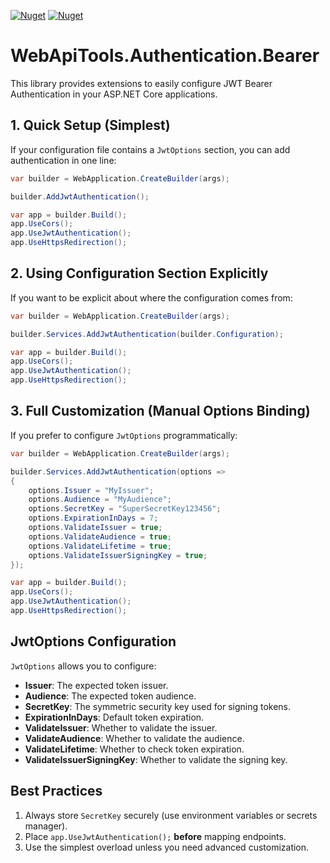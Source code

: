 [![Nuget](https://img.shields.io/nuget/v/WebApiTools.Authentication.Bearer?style=for-the-badge)](https://www.nuget.org/packages/WebApiTools.Authentication.Bearer)
[![Nuget](https://img.shields.io/nuget/dt/WebApiTools.Authentication.Bearer?style=for-the-badge)](https://www.nuget.org/packages/WebApiTools.Authentication.Bearer)

# WebApiTools.Authentication.Bearer

This library provides extensions to easily configure JWT Bearer Authentication in your ASP.NET Core applications.

## 1. Quick Setup (Simplest)

If your configuration file contains a `JwtOptions` section, you can add authentication in one line:

```csharp
var builder = WebApplication.CreateBuilder(args);

builder.AddJwtAuthentication();

var app = builder.Build();
app.UseCors();
app.UseJwtAuthentication();
app.UseHttpsRedirection();
```

## 2. Using Configuration Section Explicitly

If you want to be explicit about where the configuration comes from:

```csharp
var builder = WebApplication.CreateBuilder(args);

builder.Services.AddJwtAuthentication(builder.Configuration);

var app = builder.Build();
app.UseCors();
app.UseJwtAuthentication();
app.UseHttpsRedirection();
```

## 3. Full Customization (Manual Options Binding)

If you prefer to configure `JwtOptions` programmatically:

```csharp
var builder = WebApplication.CreateBuilder(args);

builder.Services.AddJwtAuthentication(options =>
{
    options.Issuer = "MyIssuer";
    options.Audience = "MyAudience";
    options.SecretKey = "SuperSecretKey123456";
    options.ExpirationInDays = 7;
    options.ValidateIssuer = true;
    options.ValidateAudience = true;
    options.ValidateLifetime = true;
    options.ValidateIssuerSigningKey = true;
});

var app = builder.Build();
app.UseCors();
app.UseJwtAuthentication();
app.UseHttpsRedirection();
```

## JwtOptions Configuration

`JwtOptions` allows you to configure:

- **Issuer**: The expected token issuer.
- **Audience**: The expected token audience.
- **SecretKey**: The symmetric security key used for signing tokens.
- **ExpirationInDays**: Default token expiration.
- **ValidateIssuer**: Whether to validate the issuer.
- **ValidateAudience**: Whether to validate the audience.
- **ValidateLifetime**: Whether to check token expiration.
- **ValidateIssuerSigningKey**: Whether to validate the signing key.

## Best Practices

1. Always store `SecretKey` securely (use environment variables or secrets manager).
2. Place `app.UseJwtAuthentication();` **before** mapping endpoints.
3. Use the simplest overload unless you need advanced customization.